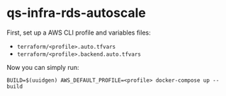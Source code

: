 # qs-infra-rds-autoscale

First, set up a AWS CLI profile and variables files:

  - ```terraform/<profile>.auto.tfvars```
  - ```terraform/<profile>.backend.auto.tfvars```

Now you can simply run:

```BUILD=$(uuidgen) AWS_DEFAULT_PROFILE=<profile> docker-compose up --build```
